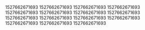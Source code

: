 1527662671693
1527662671693
1527662671693
1527662671693
1527662671693
1527662671693
1527662671693
1527662671693
1527662671693
1527662671693
1527662671693
1527662671693
1527662671693
1527662671693
1527662671693